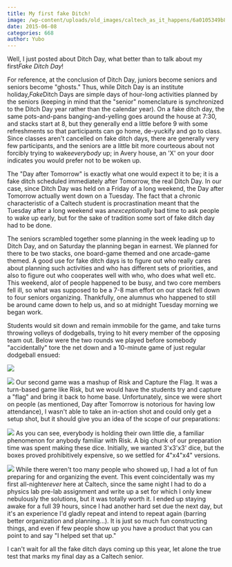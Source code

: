 ```yaml
---
title: My first fake Ditch!
image: /wp-content/uploads/old_images/caltech_as_it_happens/6a0105349b8251970b01b8d122fed0970c.jpg
date: 2015-06-08
categories: 668
author: Yubo
---
```



Well, I just posted about Ditch Day, what better than to talk about my first*Fake Ditch Day*!

For reference, at the conclusion of Ditch Day, juniors become seniors and seniors become "ghosts." Thus, while Ditch Day is an institute holiday,*Fake*Ditch Days are simple days of hour-long activities planned by the seniors (keeping in mind that the "senior" nomenclature is synchronized to the Ditch Day year rather than the calendar year). On a fake ditch day, the same pots-and-pans banging-and-yelling goes around the house at 7:30, and stacks start at 8, but they generally end a little before 9 with some refreshments so that participants can go home, de-yuckify and go to class. Since classes aren't cancelled on fake ditch days, there are generally very few participants, and the seniors are a little bit more courteous about not forcibly trying to wake*everybody* up; in Avery house, an 'X' on your door indicates you would prefer not to be woken up.

The "Day after Tomorrow" is exactly what one would expect it to be; it is a fake ditch scheduled immediately after Tomorrow, the real Ditch Day. In our case, since Ditch Day was held on a Friday of a long weekend, the Day after Tomorrow actually went down on a Tuesday. The fact that a chronic characteristic of a Caltech student is procrastination meant that the Tuesday after a long weekend was an*exceptionally* bad time to ask people to wake up early, but for the sake of tradition some sort of fake ditch day had to be done.

The seniors scrambled together some planning in the week leading up to Ditch Day, and on Saturday the planning began in earnest. We planned for there to be two stacks, one board-game themed and one arcade-game themed. A good use for fake ditch days is to figure out who really cares about planning such activities and who has different sets of priorities, and also to figure out who cooperates well with who, who does what well etc. This weekend, a*lot* of people happened to be busy, and two core members fell ill, so what was supposed to be a 7-8 man effort on our stack fell down to four seniors organizing. Thankfully, one alumnus who happened to still be around came down to help us, and so at midnight Tuesday morning we began work.

Students would sit down and remain immobile for the game, and take turns throwing volleys of dodgeballs, trying to hit every member of the opposing team out. Below were the two rounds we played before somebody "accidentally" tore the net down and a 10-minute game of just regular dodgeball ensued:

![](/old_images/caltech_as_it_happens/6a0105349b8251970b01b7c7997ea5970b.jpg)


![](/old_images/caltech_as_it_happens/6a0105349b8251970b01b7c7997edc970b.jpg)
Our second game was a mashup of Risk and Capture the Flag. It was a turn-based game like Risk, but we would have the students try and capture a "flag" and bring it back to home base. Unfortunately, since we were short on people (as mentioned, Day after Tomorrow is notorious for having low attendance), I wasn't able to take an in-action shot and could only get a setup shot, but it should give you an idea of the scope of our preparations:

![](/old_images/caltech_as_it_happens/6a0105349b8251970b01b8d122ff5c970c.jpg)
As you can see, everybody is holding their own little die, a familiar phenomenon for anybody familiar with Risk. A big chunk of our preparation time was spent making these dice. Initially, we wanted 3'x3'x3' dice, but the boxes proved prohibitively expensive, so we settled for 4"x4"x4" versions.


![](/old_images/caltech_as_it_happens/6a0105349b8251970b01b7c7997f54970b.jpg)
While there weren't too many people who showed up, I had a lot of fun preparing for and organizing the event. This event coincidentally was my first all-nighter*ever* here at Caltech, since the same night I had to do a physics lab pre-lab assignment and write up a set for which I only knew nebulously the solutions, but it was totally worth it. I ended up staying awake for a full 39 hours, since I had another hard set due the next day, but it's an experience I'd gladly repeat and intend to repeat again (barring better organization and planning...). It is just so much fun constructing things, and even if few people show up you have a product that you can point to and say "I helped set that up."

I can't wait for all the fake ditch days coming up this year, let alone the true test that marks my final day as a Caltech senior.

